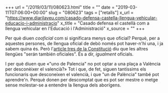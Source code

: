 +++
url = "/2019/03/11/080623.html"
title = ""
date = "2019-03-11T07:06:00+00:00"
slug = "080623"
tags = ["retalls"]
x_url = "https://www.diarilaveu.com/casado-defensa-castella-llengua-vehicular-educacio-i-administracio"
x_title = "Casado defensa el castellà com a llengua vehicular en l'Educació i l'Administració"
x_source = ""
+++

Per què diuen *cooficial* com si significara menys que oficial? Perquè, per a aquestes persones, de llengua oficial de debò només pot haver-n'hi una, i ja sabem quina és. Però l'[article tres de la Constitució](http://www.congreso.es/consti/constitucion/indice/titulos/articulos.jsp?ini=1&fin=9&tipo=2) diu que les altres llengües "serán también oficiales". És a dir, *igualment* oficials.

I per què diuen que «"uno de Palencia" no pot optar a una plaça a València per desconèixer el valencià?» Tot i que, de fet, siguen tantíssims els funcionaris que desconeixen el valencià, i que "un de Palència" també pot aprendre'n. Perquè donen per descomptat que es pot ser mestre o metge sense molestar-se a entendre la llengua dels aborígens.


